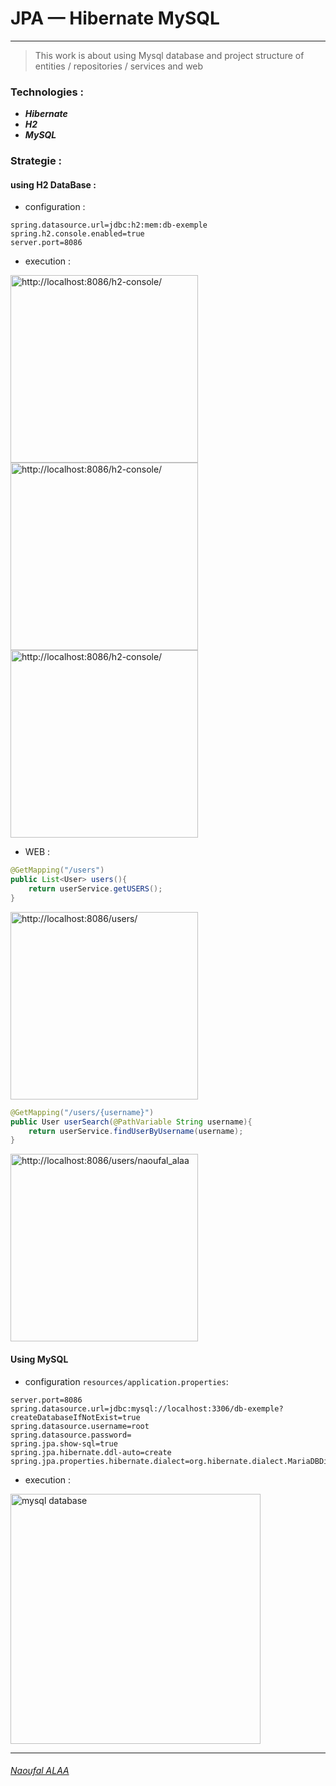 # JPA — Hibernate MySQL

---
> This work is about using Mysql database and project structure of entities / repositories / services and web  
### Technologies : 

- ***Hibernate***
- ***H2***
- ***MySQL***

### Strategie :
#### using H2 DataBase :
- configuration :
```properties
spring.datasource.url=jdbc:h2:mem:db-exemple
spring.h2.console.enabled=true
server.port=8086
```
- execution : 

<img src="https://user-images.githubusercontent.com/61352259/159221020-88b029fb-6091-441f-9e7f-06ff9d79b0b5.png" title="http://localhost:8086/h2-console/" width="300"/> <img src="https://user-images.githubusercontent.com/61352259/159221084-7f46bd59-1502-45b9-ab8e-cfd8429e43b2.png" title="http://localhost:8086/h2-console/" width="300"/>
<img src="https://user-images.githubusercontent.com/61352259/159221117-3b178b0c-43e9-4226-a14f-22c9ca7988b6.png" title="http://localhost:8086/h2-console/" width="300"/>



- WEB :
```java
@GetMapping("/users")
public List<User> users(){
    return userService.getUSERS();
}
```
<img src="https://user-images.githubusercontent.com/61352259/159221166-ce450c05-4f05-4799-be9d-0d3c9a34623b.png" title="http://localhost:8086/users/" width="300"/>

```java
@GetMapping("/users/{username}") 
public User userSearch(@PathVariable String username){
    return userService.findUserByUsername(username);
}
```
<img src="https://user-images.githubusercontent.com/61352259/159221223-4dd021e8-a79d-474a-b878-8e2fe9cc6f61.png" title="http://localhost:8086/users/naoufal_alaa" width="300"/>


#### Using MySQL
- configuration `resources/application.properties`:
```properties
server.port=8086
spring.datasource.url=jdbc:mysql://localhost:3306/db-exemple?createDatabaseIfNotExist=true
spring.datasource.username=root
spring.datasource.password=
spring.jpa.show-sql=true
spring.jpa.hibernate.ddl-auto=create
spring.jpa.properties.hibernate.dialect=org.hibernate.dialect.MariaDBDialect
```
- execution :

<img src="https://user-images.githubusercontent.com/61352259/159221275-c374f308-6e36-4c16-b1ee-9f30815674f1.png" title="mysql database" width="400"/>
<br/>

---
###### [Naoufal ALAA](https://www.linkedin.com/in/naoufal-alaa/)
